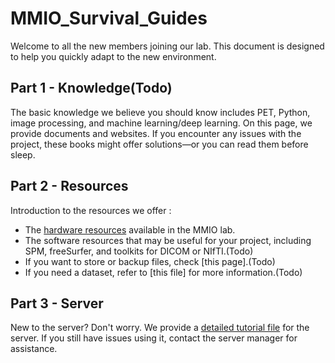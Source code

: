 # MMIO_Survival_Guides
Welcome to all the new members joining our lab. This document is designed to help you quickly adapt to the new environment.
<br/>


## Part 1 - Knowledge(Todo)
The basic knowledge we believe you should know includes PET, Python, image processing, and machine learning/deep learning. On this page, we provide documents and websites. If you encounter any issues with the project, these books might offer solutions—or you can read them before sleep.

## Part 2 - Resources
Introduction to the resources we offer :
* The [hardware resources](https://github.com/NTUMMIO/MMIO_Survival_Guides_P/blob/main/file/Hardware_resource%E2%80%8B.md) available in the MMIO lab.
* The software resources that may be useful for your project, including SPM, freeSurfer, and toolkits for DICOM or NIfTI.(Todo)
* If you want to store or backup files, check [this page].(Todo)
* If you need a dataset, refer to [this file] for more information.(Todo)

## Part 3 - Server
New to the server? Don't worry. We provide a [detailed tutorial file](https://github.com/NTUMMIO/MMIO_Survival_Guides_P/blob/main/file/shiao_nas.md) for the server. If you still have issues using it, contact the server manager for assistance.

 
